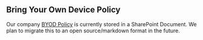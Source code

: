 ## Bring Your Own Device Policy

Our company [BYOD Policy](https://scopeweb.sharepoint.com/:w:/s/team/EdAVDhUb_3lLr6vtn6EpwagBQtTscp5yJk6IW-bJiVzt1w?e=9pTFwA) is currently stored in a SharePoint Document. We plan to migrate this to an open source/markdown format in the future. 